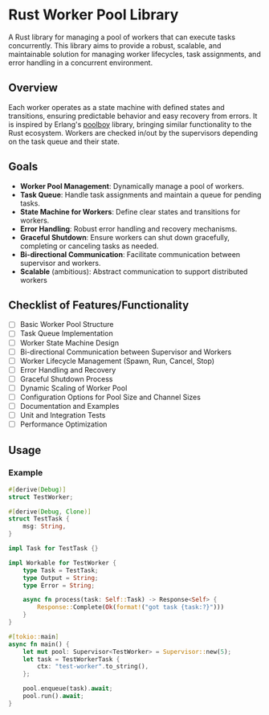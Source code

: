 # Rust Worker Pool Library

A Rust library for managing a pool of workers that can execute tasks concurrently. This library aims to provide a robust, scalable, and maintainable solution for managing worker lifecycles, task assignments, and error handling in a concurrent environment.

## Overview

Each worker operates as a state machine with defined states and transitions, ensuring predictable behavior and easy recovery from errors. It is inspired by Erlang's [poolboy](https://github.com/devinus/poolboy) library, bringing similar functionality to the Rust ecosystem. Workers are checked in/out by the supervisors depending on the task queue and their state.

## Goals 

- **Worker Pool Management**: Dynamically manage a pool of workers.
- **Task Queue**: Handle task assignments and maintain a queue for pending tasks.
- **State Machine for Workers**: Define clear states and transitions for workers.
- **Error Handling**: Robust error handling and recovery mechanisms.
- **Graceful Shutdown**: Ensure workers can shut down gracefully, completing or canceling tasks as needed.
- **Bi-directional Communication**: Facilitate communication between supervisor and workers.
- **Scalable** (ambitious): Abstract communication to support distributed workers

## Checklist of Features/Functionality

- [ ] Basic Worker Pool Structure
- [ ] Task Queue Implementation
- [ ] Worker State Machine Design
- [ ] Bi-directional Communication between Supervisor and Workers
- [ ] Worker Lifecycle Management (Spawn, Run, Cancel, Stop)
- [ ] Error Handling and Recovery
- [ ] Graceful Shutdown Process
- [ ] Dynamic Scaling of Worker Pool
- [ ] Configuration Options for Pool Size and Channel Sizes
- [ ] Documentation and Examples
- [ ] Unit and Integration Tests
- [ ] Performance Optimization

## Usage

### Example

```rust
#[derive(Debug)]
struct TestWorker;

#[derive(Debug, Clone)]
struct TestTask {
    msg: String,
}

impl Task for TestTask {}

impl Workable for TestWorker {
    type Task = TestTask;
    type Output = String;
    type Error = String;

    async fn process(task: Self::Task) -> Response<Self> {
        Response::Complete(Ok(format!("got task {task:?}")))
    }
}

#[tokio::main]
async fn main() {
    let mut pool: Supervisor<TestWorker> = Supervisor::new(5);
    let task = TestWorkerTask {
        ctx: "test-worker".to_string(),
    };

    pool.enqueue(task).await;
    pool.run().await;
}


